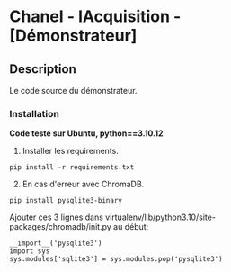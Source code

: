 # Chanel - IAcquisition - [Démonstrateur]

## Description

Le code source du démonstrateur.

### Installation

**Code testé sur Ubuntu, python==3.10.12**

1) Installer les requirements.

```shell
pip install -r requirements.txt
```

2) En cas d'erreur avec ChromaDB.

```shell
pip install pysqlite3-binary
```

Ajouter ces 3 lignes dans virtualenv/lib/python3.10/site-packages/chromadb/init.py au début:
```shell
__import__('pysqlite3')
import sys
sys.modules['sqlite3'] = sys.modules.pop('pysqlite3')
```

